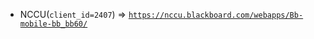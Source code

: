  - NCCU(`client_id=2407`) => [`https://nccu.blackboard.com/webapps/Bb-mobile-bb_bb60/`](https://nccu.blackboard.com/webapps/Bb-mobile-bb_bb60/)

